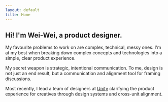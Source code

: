 ```yaml
---
layout: default
title: Home
---
```


## Hi! I'm Wei-Wei, a product designer.

My favourite problems to work on are complex, technical, messy ones. I'm at my best when breaking down complex concepts and technologies into a simple, clear product experience.

My secret weapon is strategic, intentional communication. To me, design is not just an end result, but a communication and alignment tool for framing discussions.

Most recently, I lead a team of designers at [Unity](https://unity.com/products/unity-engine) clarifying the product experience for creatives through design systems and cross-unit alignment.
